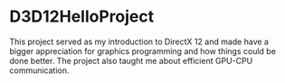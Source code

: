 # D3D12HelloProject
This project served as my introduction to DirectX 12 and
made have a bigger appreciation for graphics programming
and how things could be done better. The project also
taught me about efficient GPU-CPU communication. 

